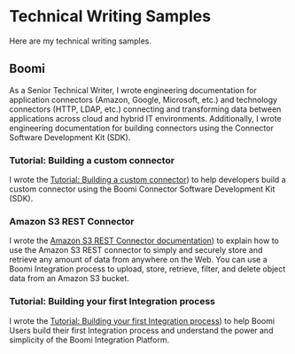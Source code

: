 # Technical Writing Samples

Here are my technical writing samples.
## Boomi
As a Senior Technical Writer, I wrote engineering documentation for application connectors (Amazon, Google, Microsoft, etc.) and technology connectors (HTTP, LDAP, etc.) connecting and transforming data between applications across cloud and hybrid IT environments. Additionally, I wrote engineering documentation for building connectors using the Connector Software Development Kit (SDK).

### Tutorial: Building a custom connector
I wrote the [Tutorial: Building a custom connector](https://help.boomi.com/bundle/connectors/page/int-Building_your_own_custom_connector.html)) to help developers build a custom connector using the Boomi Connector Software Development Kit (SDK). 

### Amazon S3 REST Connector
I wrote the [Amazon S3 REST Connector documentation](https://help.boomi.com/bundle/connectors/page/r-atm-Amazon_S3_REST_connector.html)) to explain how to use the Amazon S3 REST connector to simply and securely store and retrieve any amount of data from anywhere on the Web. You can use a Boomi Integration process to upload, store, retrieve, filter, and delete object data from an Amazon S3 bucket.

### Tutorial: Building your first Integration process
I wrote the [Tutorial: Building your first Integration process](https://help.boomi.com/bundle/integration/page/int-First_Boomi_Integration_process.html)) to help Boomi Users build their first Integration process and understand the power and simplicity of the Boomi Integration Platform. 


